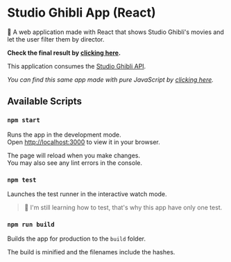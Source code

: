 # Studio Ghibli App (React)

🧹 A web application made with React that shows Studio Ghibli's movies and let the user filter them by director.

**Check the final result by [clicking here](https://studioghibliappleonardorochadev.netlify.app/).**

This application consumes the [Studio Ghibli API](https://ghibliapi.herokuapp.com).

_You can find this same app made with pure JavaScript by [clicking here](https://github.com/DevDreamy/Studio-Ghibli-App)._

## Available Scripts

### `npm start`

Runs the app in the development mode.\
Open [http://localhost:3000](http://localhost:3000) to view it in your browser.

The page will reload when you make changes.\
You may also see any lint errors in the console.

### `npm test`

Launches the test runner in the interactive watch mode.

> 📖 I'm still learning how to test, that's why this app have only one test.

### `npm run build`

Builds the app for production to the `build` folder.

The build is minified and the filenames include the hashes.
